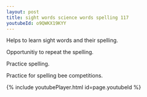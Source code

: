 ```yaml
---
layout: post
title: sight words science words spelling 117
youtubeId: o9QWKX19KYY
---
```

 
 
Helps to learn sight words and their spelling.

Opportunitiy to repeat the spelling. 

Practice spelling. 
 
Practice for spelling bee competitions. 
 
{% include youtubePlayer.html id=page.youtubeId %}
 
 
